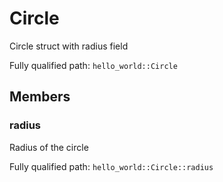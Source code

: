 # Circle

Circle struct with radius field


Fully qualified path: `hello_world::Circle`

## Members

### radius

Radius of the circle


Fully qualified path: `hello_world::Circle::radius`


